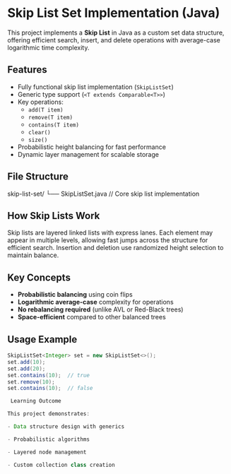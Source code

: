 # Skip List Set Implementation (Java)

This project implements a **Skip List** in Java as a custom set data structure, offering efficient search, insert, and delete operations with average-case logarithmic time complexity.

##  Features

- Fully functional skip list implementation (`SkipListSet`)
- Generic type support (`<T extends Comparable<T>>`)
- Key operations:
  - `add(T item)`
  - `remove(T item)`
  - `contains(T item)`
  - `clear()`
  - `size()`
- Probabilistic height balancing for fast performance
- Dynamic layer management for scalable storage

##  File Structure

skip-list-set/
└── SkipListSet.java // Core skip list implementation


##  How Skip Lists Work

Skip lists are layered linked lists with express lanes. Each element may appear in multiple levels, allowing fast jumps across the structure for efficient search. Insertion and deletion use randomized height selection to maintain balance.

##  Key Concepts

- **Probabilistic balancing** using coin flips
- **Logarithmic average-case** complexity for operations
- **No rebalancing required** (unlike AVL or Red-Black trees)
- **Space-efficient** compared to other balanced trees

##  Usage Example

```java
SkipListSet<Integer> set = new SkipListSet<>();
set.add(10);
set.add(20);
set.contains(10);  // true
set.remove(10);
set.contains(10);  // false

 Learning Outcome

This project demonstrates:

- Data structure design with generics

- Probabilistic algorithms

- Layered node management

- Custom collection class creation
